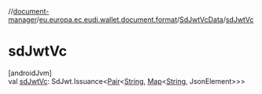 //[document-manager](../../../index.md)/[eu.europa.ec.eudi.wallet.document.format](../index.md)/[SdJwtVcData](index.md)/[sdJwtVc](sd-jwt-vc.md)

# sdJwtVc

[androidJvm]\
val [sdJwtVc](sd-jwt-vc.md): SdJwt.Issuance&lt;[Pair](https://kotlinlang.org/api/latest/jvm/stdlib/kotlin/-pair/index.html)&lt;[String](https://kotlinlang.org/api/latest/jvm/stdlib/kotlin/-string/index.html), [Map](https://kotlinlang.org/api/latest/jvm/stdlib/kotlin.collections/-map/index.html)&lt;[String](https://kotlinlang.org/api/latest/jvm/stdlib/kotlin/-string/index.html), JsonElement&gt;&gt;&gt;
